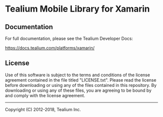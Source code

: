 # Tealium Mobile Library for Xamarin

## Documentation

For full documentation, please see the Tealium Developer Docs:

https://docs.tealium.com/platforms/xamarin/

## License

Use of this software is subject to the terms and conditions of the license agreement contained in the file titled "LICENSE.txt". Please read the license before downloading or using any of the files contained in this repository. By downloading or using any of these files, you are agreeing to be bound by and comply with the license agreement.

---
Copyright (C) 2012-2018, Tealium Inc.
